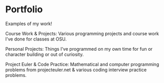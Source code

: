 # Portfolio
Examples of my work!

Course Work & Projects: Various programming projects and course work I've done for classes at OSU.

Personal Projects: Things I've programmed on my own time for fun or character building or out of curiosity.

Project Euler & Code Practice: Mathematical and computer programming problems from projecteuler.net & various coding interview practice problems.
